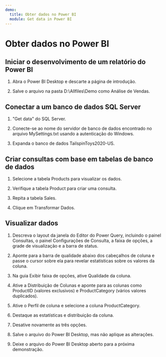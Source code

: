 ```yaml
---
demo:
  title: Obter dados no Power BI
  module: Get data in Power BI
---
```


# Obter dados no Power BI

## Iniciar o desenvolvimento de um relatório do Power BI

1. Abra o Power BI Desktop e descarte a página de introdução.

1. Salve o arquivo na pasta D:\Allfiles\Demo como Análise de Vendas.

## Conectar a um banco de dados SQL Server

1. "Get data" do SQL Server.

1. Conecte-se ao nome do servidor de banco de dados encontrado no arquivo MySettings.txt usando a autenticação do Windows.

1. Expanda o banco de dados TailspinToys2020-US.

## Criar consultas com base em tabelas de banco de dados

1. Selecione a tabela Products para visualizar os dados.

1. Verifique a tabela Product para criar uma consulta.

1. Repita a tabela Sales.

1. Clique em Transformar Dados.

## Visualizar dados

1. Descreva o layout da janela do Editor do Power Query, incluindo o painel Consultas, o painel Configurações de Consulta, a faixa de opções, a grade de visualização e a barra de status.

1. Aponte para a barra de qualidade abaixo dos cabeçalhos de coluna e passe o cursor sobre ela para revelar estatísticas sobre os valores da coluna.

1. Na guia Exibir faixa de opções, ative Qualidade da coluna.

1. Ative a Distribuição de Colunas e aponte para as colunas como ProductID (valores exclusivos) e ProductCategory (vários valores duplicados).

1. Ative o Perfil de coluna e selecione a coluna ProductCategory.

1. Destaque as estatísticas e distribuição da coluna.

1. Desative novamente as três opções.

1. Salve o arquivo do Power BI Desktop, mas não aplique as alterações.

1. Deixe o arquivo do Power BI Desktop aberto para a próxima demonstração.
